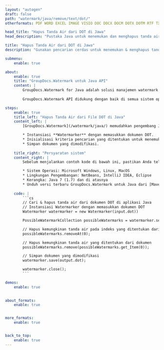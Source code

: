 ```yaml
---
layout: "autogen"
draft: false
path: "watermark/java/remove/text/dot/"
otherformats: PDF WORD EXCEL IMAGE VISIO DOC DOCX DOCM DOTX DOTM RTF TXT XLSX XLSM XLTM XLT XLTX XLS XLSB XLAM SXC PPTX PPTM PPSX PPSM POTM POT POTX PPT PPS ODT BMP GIF JPEG JP2 PNG TIFF WEBP VSD VDX VSDX VSTX VSX VSSX VSDM VSSM VSTM VTX VDW VSS VST

head_title: "Hapus Tanda Air dari DOT di Jawa"
head_description: "Pustaka Java untuk menemukan dan menghapus tanda air dari dokumen DOT menggunakan pencarian cerdas dalam aplikasi Java menggunakan GroupDocs.API Watermark untuk Java."

title: "Hapus Tanda Air dari DOT di Jawa"
description: "Gunakan pencarian cerdas untuk menemukan & menghapus tanda air dari dokumen DOT dengan pemformatan teks dari dalam aplikasi Java & J2SE. Tentukan kriteria pencarian untuk mencari & menghapus tanda air berdasarkan nama font tertentu, warna, ukuran dan properti lain yang cocok."

submenu:
    enable: true

about:
    enable: true
    title: "GroupDocs.Watermark untuk Java API"
    content: |
        GroupDocs.Watermark for Java adalah solusi manajemen watermark lengkap untuk aplikasi Java. Pengembang dapat dengan cepat melakukan operasi manipulasi tanda air seperti; tambahkan, edit, cari, dan hapus berbagai jenis tanda air dari dalam dokumen semua format file populer. Mendukung bekerja dengan teks dan tanda air gambar dalam berbagai dokumen termasuk PDF, Microsoft Word, Excel, PowerPoint, Visio, Email dan format gambar.
        
        GroupDocs.Watermark API didukung dengan baik di semua sistem operasi utama dan versi Java termasuk J2SE 7.0 (1.7), J2SE 8.0 (1.8) dan Java 10.

steps:
    enable: true
    title_left: "Hapus Tanda Air dari File DOT di Java"
    content_left: |
        [GroupDocs.Watermark](/watermark/java/) memudahkan pengembang Java untuk mencari dan menghapus tanda air dengan pemformatan teks dari aplikasi mereka dengan menerapkan beberapa langkah mudah.

        * Instansiasi **Watermarker** dengan memasukkan dokumen DOT.
        * Inisialisasi kriteria pencarian yang ditentukan untuk menemukan & menghapus tanda air.
        * Simpan dokumen yang dimodifikasi.
        
    title_right: "Persyaratan sistem"
    content_right: |
        Sebelum menjalankan contoh kode di bawah ini, pastikan Anda telah menginstal prasyarat berikut di sistem Anda.

        * Sistem Operasi: Microsoft Windows, Linux, MacOS
        * Lingkungan Pengembangan: NetBeans, IntelliJ IDEA, Eclipse
        * Kerangka: Java 7 (1.7) dan di atasnya
        * Unduh versi terbaru GroupDocs.Watermark untuk Java dari [Maven](https://repository.groupdocs.com/webapp/#/artifacts/browse/tree/General/repo/com/groupdocs/groupdocs-watermark)
        
    code: |
        ```cs
        // Cari & hapus tanda air dari dokumen DOT di aplikasi Java
        // Instansiasi Watermarker dengan memasukkan dokumen DOT
        Watermarker watermarker = new Watermarker(input.dot))

        PossibleWatermarkCollection possibleWatermarks = watermarker.search();

        // Hapus kemungkinan tanda air pada indeks yang ditentukan dari dokumen
        possibleWatermarks.removeAt(0);

        // Hapus kemungkinan tanda air yang ditentukan dari dokumen
        possibleWatermarks.remove(possibleWatermarks.get_Item(0));

        // Simpan dokumen yang dimodifikasi
        watermarker.save(output.dot);

        watermarker.close();
        ```        

demos:
    enable: true
        

about_formats:
    enable: true


more_formats:
    enable: true


back_to_top:
    enable: true
---
```

